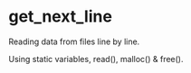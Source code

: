 # get_next_line

Reading data from files line by line.

Using static variables, read(), malloc() & free().


